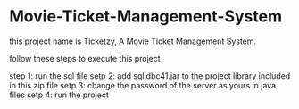 # Movie-Ticket-Management-System

this project name is Ticketzy, A Movie Ticket Management System.

follow these steps to execute this project

step 1: run the sql file
setp 2: add sqljdbc41.jar to the project library included in this zip file
setp 3: change the password of the server as yours in java files
setp 4: run the project
